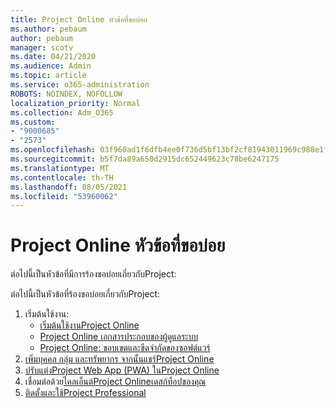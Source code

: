 ```yaml
---
title: Project Online หัวข้อที่ขอบ่อย
ms.author: pebaum
author: pebaum
manager: scotv
ms.date: 04/21/2020
ms.audience: Admin
ms.topic: article
ms.service: o365-administration
ROBOTS: NOINDEX, NOFOLLOW
localization_priority: Normal
ms.collection: Adm_O365
ms.custom:
- "9000685"
- "2573"
ms.openlocfilehash: 03f960ad1f6dfb4ee0f736d5bf13bf2cf81943011969c988e1f49e9dfa12ea84
ms.sourcegitcommit: b5f7da89a650d2915dc652449623c78be6247175
ms.translationtype: MT
ms.contentlocale: th-TH
ms.lasthandoff: 08/05/2021
ms.locfileid: "53960062"
---
```

# <a name="project-online-frequently-requested-topics"></a>Project Online หัวข้อที่ขอบ่อย

ต่อไปนี้เป็นหัวข้อที่มีการร้องขอบ่อยเกี่ยวกับProject:

ต่อไปนี้เป็นหัวข้อที่ร้องขอบ่อยเกี่ยวกับProject:
1.  เริ่มต้นใช้งาน: 
    -   [เริ่มต้นใช้งานProject Online](https://docs.microsoft.com/projectonline/get-started-with-project-online) 
    -   [Project Online เอกสารประกอบของผู้ดูแลระบบ](https://docs.microsoft.com/projectonline/project-online) 
    -   [Project Online: ขอบเขตและขีดจํากัดของซอฟต์แวร์](https://docs.microsoft.com/ProjectOnline/project-online-software-boundaries-and-limits) 
2.  [เพิ่มบุคคล กลุ่ม และทรัพยากร จากนั้นแชร์Project Online](https://docs.microsoft.com/projectonline/step-2-add-people-to-project-online) 
3.  [ปรับแต่งProject Web App (PWA) ในProject Online](https://docs.microsoft.com/projectonline/tune-project-online-performance)
4.  เชื่อมต่อด้วย[ไคลเอ็นต์Project Onlineเดสก์ท็อปของคุณ](https://docs.microsoft.com/projectonline/connect-to-project-online-with-the-project-online-desktop-client) 
5.  [ติดตั้งและใช้Project Professional](https://support.office.com/article/install-project-7059249b-d9fe-4d61-ab96-5c5bf435f281) 
